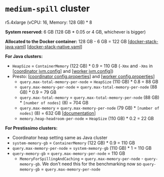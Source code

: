 # `medium-spill` cluster
r5.4xlarge (vCPU: 16, Memory: 128 GB) * 8

**System reserved:** 6 GB (128 GB * 0.05 or 4 GB, whichever is bigger)

**Allocated to the Docker container:** 128 GB - 6 GB = 122 GB [[docker-stack-java.yaml](docker-stack-java.yaml)] [[docker-stack-native.yaml](docker-stack-native.yaml)]

**For Java clusters:**
* `HeapSize` = `ContainerMemory` (122 GB) * 0.9 = 110 GB (`-Xmx` and `-Xms` in [[coordinator jvm.config](coordinator/jvm.config)] and [[worker jvm.config](workers/jvm.config)])
* Presto: [[coordinator config.properties](coordinator/config.properties)] and [[worker config.properties](worker/config.properties)]
  * `query.max-total-memory-per-node` = `HeapSize` (110 GB) * 0.8 = 88 GB
  * `query.max-memory-per-node` = `query.max-total-memory-per-node` (88 GB) * 0.9 = 79 GB
  * `query.max-total-memory` = `query.max-total-memory-per-node` (88 GB) * `[number of nodes]` (8) = 704 GB
  * `query.max-memory` = `query.max-memory-per-node` (79 GB) * `[number of nodes]` (8) = 632 GB [[documentation](https://prestodb.io/docs/current/admin/properties.html#memory-management-properties)]
  * `memory.heap-headroom-per-node` = `HeapSize` (110 GB) * 0.2 = 22 GB

**For Prestissimo clusters:**
* Coordinator heap setting same as Java cluster
* `system-memory-gb` = `ContainerMemory` (122 GB) * 0.9 = 110 GB
* `query.max-memory-per-node` = `system-memory-gb` (110 GB) * 1 = 110 GB
* `query-memory-gb` = `query.max-memory-per-node` = 110 GB
  * `MemoryForSpillingAndCaching` = `query.max-memory-per-node` - `query-memory-gb`. We don't need this for the benchmarking now so `query-memory-gb` = `query.max-memory-per-node`
